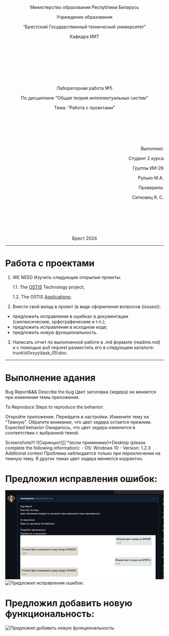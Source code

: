 <p align="center"> Министерство образования Республики Беларусь</p>
<p align="center">Учреждение образования</p>
<p align="center">“Брестский Государственный технический университет”</p>
<p align="center">Кафедра ИИТ</p>
<br><br><br><br><br><br><br>
<p align="center">Лабораторная работа №5</p>
<p align="center">По дисциплине “Общая теория интеллектуальных систем”</p>
<p align="center">Тема: “Работа с проектами”</p>
<br><br><br><br><br>
<p align="right">Выполнил:</p>
<p align="right">Студент 2 курса</p>
<p align="right">Группы ИИ-26</p>
<p align="right">Рулько М.А.</p>
<p align="right">Проверила:</p>
<p align="right">Ситковец Я. С.</p>
<br><br><br><br><br>
<p align="center">Брест 2024</p>

---

# Работа с проектами #

1. WE NEED Изучить следующие открытые проекты:

    1.1. The [OSTIS](https://github.com/ostis-ai) Technology project;

    1.2. The OSTIS [Applications](https://github.com/ostis-apps);

2. Внести свой вклад в проект (в виде оформления вопросов (issues)):
- предложить исправления в ошибках в документации (синтаксические, орфографические и т.п.);
- предложить исправления в исходном коде;
- предложить новую функциональность.

3. Написать отчет по выполненной работе в .md формате (readme.md) и с помощью pull request разместить его в следующем каталоге: trunk\ii0xxyy\task_05\doc.

---

# Выполнение адания #
Bug Report&&&
Describe the bug
Цвет заголовка (хедера) не меняется при изменении темы приложения.

To Reproduce
Steps to reproduce the behavior:

Откройте приложение.
Перейдите в настройки.
Измените тему на "Темную".
Обратите внимание, что цвет хедера остается прежним.
Expected behavior
Ожидалось, что цвет хедера изменится в соответствии с выбранной темой.

Screenshots!!!
![Скриншот][] *(если применимо)*Desktop (please complete the following information): - OS: Windows 10 - Version: 1.2.3 Additional context Проблема наблюдается только при переключении на темную тему. В других темах цвет хедера меняется корректно.
# Предложил исправления ошибок:
![Предложил исправления ошибок:](1.png)
![Предложил исправления ошибок:](2.png)

# Предложил добавить новую функциональность:
![Предложил добавить новую функциональность:](3.png)

